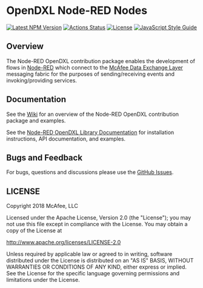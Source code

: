 # OpenDXL Node-RED Nodes
[![Latest NPM Version](https://img.shields.io/npm/v/@opendxl/node-red-contrib-dxl.svg)](https://www.npmjs.com/package/@opendxl/node-red-contrib-dxl)
[![Actions Status](https://github.com/opendxl/node-red-contrib-dxl/workflows/Build/badge.svg)](https://github.com/opendxl/node-red-contrib-dxl/actions)
[![License](https://img.shields.io/badge/License-Apache%202.0-blue.svg)](https://opensource.org/licenses/Apache-2.0)
[![JavaScript Style Guide](https://img.shields.io/badge/code_style-standard-brightgreen.svg)](https://standardjs.com)

## Overview

The Node-RED OpenDXL contribution package enables the development of flows in
[Node-RED](https://nodered.org/) which connect to the
[McAfee Data Exchange Layer](http://www.mcafee.com/us/solutions/data-exchange-layer.aspx)
messaging fabric for the purposes of sending/receiving events and
invoking/providing services.

## Documentation

See the [Wiki](https://github.com/opendxl/node-red-contrib-dxl/wiki)
for an overview of the Node-RED OpenDXL contribution package and examples.

See the
[Node-RED OpenDXL Library Documentation](https://opendxl.github.io/node-red-contrib-dxl/jsdoc)
for installation instructions, API documentation, and examples.

## Bugs and Feedback

For bugs, questions and discussions please use the
[GitHub Issues](https://github.com/opendxl/node-red-contrib-dxl/issues).

## LICENSE

Copyright 2018 McAfee, LLC

Licensed under the Apache License, Version 2.0 (the "License"); you may not use
this file except in compliance with the License. You may obtain a copy of the
License at

http://www.apache.org/licenses/LICENSE-2.0

Unless required by applicable law or agreed to in writing, software distributed
under the License is distributed on an "AS IS" BASIS, WITHOUT WARRANTIES OR
CONDITIONS OF ANY KIND, either express or implied. See the License for the
specific language governing permissions and limitations under the License.
